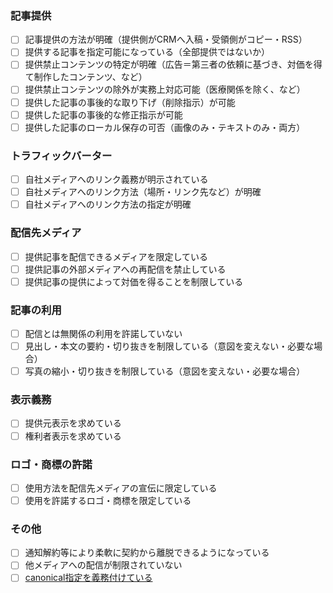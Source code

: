 ### 記事提供
- [ ] 記事提供の方法が明確（提供側がCRMへ入稿・受領側がコピー・RSS）
- [ ] 提供する記事を指定可能になっている（全部提供ではないか）
- [ ] 提供禁止コンテンツの特定が明確（広告＝第三者の依頼に基づき、対価を得て制作したコンテンツ、など）
- [ ] 提供禁止コンテンツの除外が実務上対応可能（医療関係を除く、など）
- [ ] 提供した記事の事後的な取り下げ（削除指示）が可能
- [ ] 提供した記事の事後的な修正指示が可能
- [ ] 提供した記事のローカル保存の可否（画像のみ・テキストのみ・両方）

### トラフィックバーター
- [ ] 自社メディアへのリンク義務が明示されている
- [ ] 自社メディアへのリンク方法（場所・リンク先など）が明確
- [ ] 自社メディアへのリンク方法の指定が明確

### 配信先メディア
- [ ] 提供記事を配信できるメディアを限定している
- [ ] 提供記事の外部メディアへの再配信を禁止している
- [ ] 提供記事の提供によって対価を得ることを制限している  

### 記事の利用
- [ ] 配信とは無関係の利用を許諾していない
- [ ] 見出し・本文の要約・切り抜きを制限している（意図を変えない・必要な場合）
- [ ] 写真の縮小・切り抜きを制限している（意図を変えない・必要な場合）

### 表示義務
- [ ] 提供元表示を求めている
- [ ] 権利者表示を求めている

### ロゴ・商標の許諾
- [ ] 使用方法を配信先メディアの宣伝に限定している
- [ ] 使用を許諾するロゴ・商標を限定している

### その他
- [ ] 通知解約等により柔軟に契約から離脱できるようになっている
- [ ] 他メディアへの配信が制限されていない
- [ ] [canonical指定を義務付けている](https://www.seohacks.net/basic/terms/rel_canonical/)
